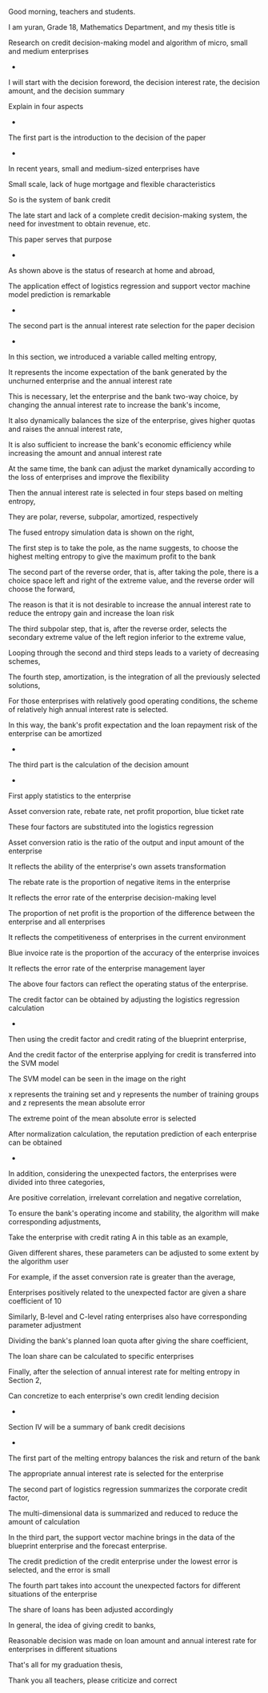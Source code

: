 Good morning, teachers and students.

I am yuran, Grade 18, Mathematics Department, and my thesis title is

Research on credit decision-making model and algorithm of micro, small and medium enterprises

-

I will start with the decision foreword, the decision interest rate, the decision amount, and the decision summary

Explain in four aspects

-

The first part is the introduction to the decision of the paper

-

In recent years, small and medium-sized enterprises have

Small scale, lack of huge mortgage and flexible characteristics

So is the system of bank credit

The late start and lack of a complete credit decision-making system, the need for investment to obtain revenue, etc.

This paper serves that purpose

-

As shown above is the status of research at home and abroad,

The application effect of logistics regression and support vector machine model prediction is remarkable

-

The second part is the annual interest rate selection for the paper decision

-

In this section, we introduced a variable called melting entropy,

It represents the income expectation of the bank generated by the unchurned enterprise and the annual interest rate

This is necessary, let the enterprise and the bank two-way choice, by changing the annual interest rate to increase the bank's income,

It also dynamically balances the size of the enterprise, gives higher quotas and raises the annual interest rate,

It is also sufficient to increase the bank's economic efficiency while increasing the amount and annual interest rate

At the same time, the bank can adjust the market dynamically according to the loss of enterprises and improve the flexibility

Then the annual interest rate is selected in four steps based on melting entropy,

They are polar, reverse, subpolar, amortized, respectively

The fused entropy simulation data is shown on the right,

The first step is to take the pole, as the name suggests, to choose the highest melting entropy to give the maximum profit to the bank

The second part of the reverse order, that is, after taking the pole, there is a choice space left and right of the extreme value, and the reverse order will choose the forward,

The reason is that it is not desirable to increase the annual interest rate to reduce the entropy gain and increase the loan risk

The third subpolar step, that is, after the reverse order, selects the secondary extreme value of the left region inferior to the extreme value,

Looping through the second and third steps leads to a variety of decreasing schemes,

The fourth step, amortization, is the integration of all the previously selected solutions,

For those enterprises with relatively good operating conditions, the scheme of relatively high annual interest rate is selected.

In this way, the bank's profit expectation and the loan repayment risk of the enterprise can be amortized

-

The third part is the calculation of the decision amount

-

First apply statistics to the enterprise

Asset conversion rate, rebate rate, net profit proportion, blue ticket rate

These four factors are substituted into the logistics regression

Asset conversion ratio is the ratio of the output and input amount of the enterprise

It reflects the ability of the enterprise's own assets transformation

The rebate rate is the proportion of negative items in the enterprise

It reflects the error rate of the enterprise decision-making level

The proportion of net profit is the proportion of the difference between the enterprise and all enterprises

It reflects the competitiveness of enterprises in the current environment

Blue invoice rate is the proportion of the accuracy of the enterprise invoices

It reflects the error rate of the enterprise management layer

The above four factors can reflect the operating status of the enterprise.

The credit factor can be obtained by adjusting the logistics regression calculation

-

Then using the credit factor and credit rating of the blueprint enterprise,

And the credit factor of the enterprise applying for credit is transferred into the SVM model

The SVM model can be seen in the image on the right

x represents the training set and y represents the number of training groups and z represents the mean absolute error

The extreme point of the mean absolute error is selected

After normalization calculation, the reputation prediction of each enterprise can be obtained

-

In addition, considering the unexpected factors, the enterprises were divided into three categories,

Are positive correlation, irrelevant correlation and negative correlation,

To ensure the bank's operating income and stability, the algorithm will make corresponding adjustments,

Take the enterprise with credit rating A in this table as an example,

Given different shares, these parameters can be adjusted to some extent by the algorithm user

For example, if the asset conversion rate is greater than the average,

Enterprises positively related to the unexpected factor are given a share coefficient of 10

Similarly, B-level and C-level rating enterprises also have corresponding parameter adjustment

Dividing the bank's planned loan quota after giving the share coefficient,

The loan share can be calculated to specific enterprises

Finally, after the selection of annual interest rate for melting entropy in Section 2,

Can concretize to each enterprise's own credit lending decision

-

Section IV will be a summary of bank credit decisions

-

The first part of the melting entropy balances the risk and return of the bank

The appropriate annual interest rate is selected for the enterprise

The second part of logistics regression summarizes the corporate credit factor,

The multi-dimensional data is summarized and reduced to reduce the amount of calculation

In the third part, the support vector machine brings in the data of the blueprint enterprise and the forecast enterprise.

The credit prediction of the credit enterprise under the lowest error is selected, and the error is small

The fourth part takes into account the unexpected factors for different situations of the enterprise

The share of loans has been adjusted accordingly

In general, the idea of giving credit to banks,

Reasonable decision was made on loan amount and annual interest rate for enterprises in different situations

That's all for my graduation thesis,

Thank you all teachers, please criticize and correct